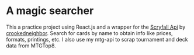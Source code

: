 # A magic searcher
This a practice project using React.js and a wrapper for the  [Scryfall Api](https://scryfall.com/docs/api)
by [crookedneighbor](https://github.com/crookedneighbor/scryfall-client). Search for cards by name to obtain info like prices, formats, printings, etc.
I also use my mtg-api to scrap tournament and deck data from MTGTop8.
